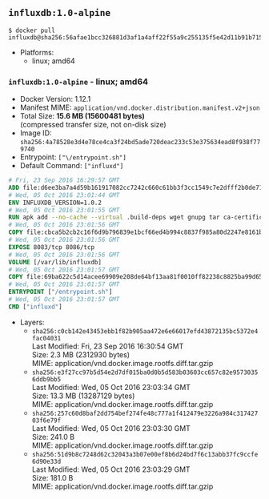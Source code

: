 ## `influxdb:1.0-alpine`

```console
$ docker pull influxdb@sha256:56afae1bcc326881d3af1a4aff22f55a9c255135f5e42d11b91b715576bf082d
```

-	Platforms:
	-	linux; amd64

### `influxdb:1.0-alpine` - linux; amd64

-	Docker Version: 1.12.1
-	Manifest MIME: `application/vnd.docker.distribution.manifest.v2+json`
-	Total Size: **15.6 MB (15600481 bytes)**  
	(compressed transfer size, not on-disk size)
-	Image ID: `sha256:4a78528e3d4e78ce4ca3f24bd5ade720deac233c53e375634ead8f938f779740`
-	Entrypoint: `["\/entrypoint.sh"]`
-	Default Command: `["influxd"]`

```dockerfile
# Fri, 23 Sep 2016 16:29:57 GMT
ADD file:d6ee3ba7a4d59b161917082cc7242c660c61bb3f3cc1549c7e2dfff2b0de7104 in / 
# Wed, 05 Oct 2016 23:01:44 GMT
ENV INFLUXDB_VERSION=1.0.2
# Wed, 05 Oct 2016 23:01:55 GMT
RUN apk add --no-cache --virtual .build-deps wget gnupg tar ca-certificates &&     update-ca-certificates &&     gpg --keyserver hkp://ha.pool.sks-keyservers.net         --recv-keys 05CE15085FC09D18E99EFB22684A14CF2582E0C5 &&     wget -q https://dl.influxdata.com/influxdb/releases/influxdb-${INFLUXDB_VERSION}-static_linux_amd64.tar.gz.asc &&     wget -q https://dl.influxdata.com/influxdb/releases/influxdb-${INFLUXDB_VERSION}-static_linux_amd64.tar.gz &&     gpg --batch --verify influxdb-${INFLUXDB_VERSION}-static_linux_amd64.tar.gz.asc influxdb-${INFLUXDB_VERSION}-static_linux_amd64.tar.gz &&     mkdir -p /usr/src &&     tar -C /usr/src -xzf influxdb-${INFLUXDB_VERSION}-static_linux_amd64.tar.gz &&     rm -f /usr/src/influxdb-*/influxdb.conf &&     chmod +x /usr/src/influxdb-*/* &&     cp -a /usr/src/influxdb-*/* /usr/bin/ &&     rm -rf *.tar.gz* /usr/src /root/.gnupg &&     apk del .build-deps
# Wed, 05 Oct 2016 23:01:56 GMT
COPY file:cbca5b2cb2c16f6d9b796839e1bcf66ed4b994c8837f985a80d2247e8161bcc7 in /etc/influxdb/influxdb.conf 
# Wed, 05 Oct 2016 23:01:56 GMT
EXPOSE 8083/tcp 8086/tcp
# Wed, 05 Oct 2016 23:01:56 GMT
VOLUME [/var/lib/influxdb]
# Wed, 05 Oct 2016 23:01:57 GMT
COPY file:69ba622c5d14acee69909e208de64bf13aa81f0010ff82238c8825ba99d65290 in /entrypoint.sh 
# Wed, 05 Oct 2016 23:01:57 GMT
ENTRYPOINT ["/entrypoint.sh"]
# Wed, 05 Oct 2016 23:01:57 GMT
CMD ["influxd"]
```

-	Layers:
	-	`sha256:c0cb142e43453ebb1f82b905aa472e6e66017efd43872135bc5372e4fac04031`  
		Last Modified: Fri, 23 Sep 2016 16:30:54 GMT  
		Size: 2.3 MB (2312930 bytes)  
		MIME: application/vnd.docker.image.rootfs.diff.tar.gzip
	-	`sha256:e3f27cc97b5d54e2d7df015ba0d0b5d583b03603cc657c82e95730356ddb9bb5`  
		Last Modified: Wed, 05 Oct 2016 23:03:34 GMT  
		Size: 13.3 MB (13287129 bytes)  
		MIME: application/vnd.docker.image.rootfs.diff.tar.gzip
	-	`sha256:257c60d8baf2dd754bef274fe48c777a1f412479e3226a984c31742703f6e79f`  
		Last Modified: Wed, 05 Oct 2016 23:03:30 GMT  
		Size: 241.0 B  
		MIME: application/vnd.docker.image.rootfs.diff.tar.gzip
	-	`sha256:51d9b8c7248d62c32043a3b07e00ef8b6d24bd7f6c13abb37fc9ccfe6d90e33d`  
		Last Modified: Wed, 05 Oct 2016 23:03:29 GMT  
		Size: 181.0 B  
		MIME: application/vnd.docker.image.rootfs.diff.tar.gzip
